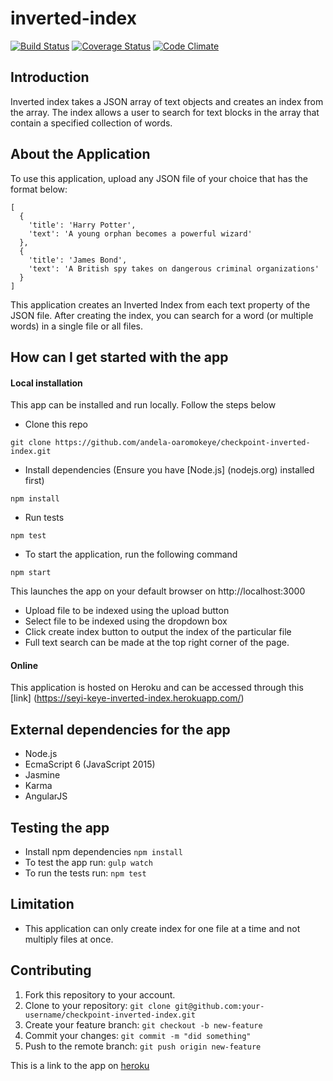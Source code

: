 # inverted-index

[![Build Status](https://travis-ci.org/andela-oaromokeye/checkpoint-inverted-index.svg?branch=staging)](https://travis-ci.org/andela-oaromokeye/checkpoint-inverted-index)
[![Coverage Status](https://coveralls.io/repos/github/andela-oaromokeye/checkpoint-inverted-index/badge.svg?branch=staging)](https://coveralls.io/github/andela-oaromokeye/checkpoint-inverted-index?branch=staging)
[![Code Climate](https://codeclimate.com/github/andela-oaromokeye/checkpoint-inverted-index/badges/gpa.svg)](https://codeclimate.com/github/andela-oaromokeye/checkpoint-inverted-index)

## Introduction
Inverted index takes a JSON array of text objects and creates an index from the array. The index allows a user to search for text blocks in the array that contain a specified collection of words.
## About the Application
To use this application, upload any JSON file of your choice that has the format below:
```
[
  {
    'title': 'Harry Potter',
    'text': 'A young orphan becomes a powerful wizard'
  },
  {
    'title': 'James Bond',
    'text': 'A British spy takes on dangerous criminal organizations'
  }
]
```
This application creates an Inverted Index from each text property of the JSON file. After creating the index, you can search for a word (or multiple words) in a single file or all files.


## How can I get started with the app
#### Local installation
This app can be installed and run locally. Follow the steps below
- Clone this repo
```
git clone https://github.com/andela-oaromokeye/checkpoint-inverted-index.git
```
- Install dependencies (Ensure you have [Node.js] (nodejs.org) installed first)
```
npm install
```
- Run tests
```
npm test
```
- To start the application, run the following command
```
npm start
```
This launches the app on your default browser on http://localhost:3000

- Upload file to be indexed using the upload button
- Select file to be indexed using the dropdown box
- Click create index button to output the index of the particular file
- Full text search can be made at the top right corner of the page.
#### Online
This application is hosted on Heroku and can be accessed through this [link] (https://seyi-keye-inverted-index.herokuapp.com/)

## External dependencies for the app
 - Node.js
 - EcmaScript 6 (JavaScript 2015)
 - Jasmine
 - Karma
- AngularJS

## Testing the app
 - Install npm dependencies `npm install`
 - To test the app run: `gulp watch`
 - To run the tests run: `npm test`

## Limitation
- This application can only create index for one file at a time and not multiply files at once.

## Contributing
 1. Fork this repository to your account.
 2. Clone to your repository: `git clone git@github.com:your-username/checkpoint-inverted-index.git`
 3. Create your feature branch: `git checkout -b new-feature`
 4. Commit your changes: `git commit -m "did something"`
 5. Push to the remote branch: `git push origin new-feature`

This is a link to the app on [heroku](https://seyi-keye-inverted-index.herokuapp.com/)
